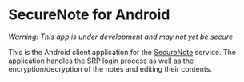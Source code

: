 # SecureNote for Android

*Warning: This app is under development and may not yet be secure*

This is the Android client application for the [SecureNote](https://github.com/chris-pauley/securenote) service. The application handles the SRP login process as well as the encryption/decryption of the notes and editing their contents.
